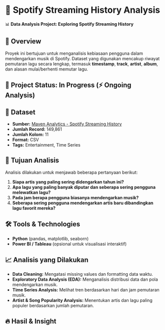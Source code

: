 # 🎵 Spotify Streaming History Analysis

📊 **Data Analysis Project: Exploring Spotify Streaming History**  

## 📌 Overview  
Proyek ini bertujuan untuk menganalisis kebiasaan pengguna dalam mendengarkan musik di Spotify. Dataset yang digunakan mencakup riwayat pemutaran lagu secara lengkap, termasuk **timestamp**, **track**, **artist**, **album**, dan alasan mulai/berhenti memutar lagu.  

## 🚀 Project Status: In Progress (⚡ Ongoing Analysis)

## 📂 Dataset  
- **Sumber:** [Maven Analytics - Spotify Streaming History](https://mavenanalytics.io/data-playground)  
- **Jumlah Record:** 149,861  
- **Jumlah Kolom:** 11  
- **Format:** CSV  
- **Tags:** Entertainment, Time Series  

## 🎯 Tujuan Analisis  
Analisis dilakukan untuk menjawab beberapa pertanyaan berikut:  
1. **Siapa artis yang paling sering didengarkan tahun ini?**  
2. **Apa lagu yang paling banyak diputar dan seberapa sering pengguna melewatkan lagu?**  
3. **Pada jam berapa pengguna biasanya mendengarkan musik?**  
4. **Seberapa sering pengguna mendengarkan artis baru dibandingkan lagu favorit mereka?**  

## 🛠️ Tools & Technologies  
- **Python** (pandas, matplotlib, seaborn) 
- **Power BI / Tableau** (opsional untuk visualisasi interaktif) 

## 📈 Analisis yang Dilakukan  
- **Data Cleaning:** Mengatasi missing values dan formatting data waktu.  
- **Exploratory Data Analysis (EDA):** Menganalisis distribusi data dan pola mendengarkan musik.  
- **Time Series Analysis:** Melihat tren berdasarkan hari dan jam pemutaran musik.  
- **Artist & Song Popularity Analysis:** Menentukan artis dan lagu paling populer berdasarkan jumlah pemutaran.  

## 🔥 Hasil & Insight  


